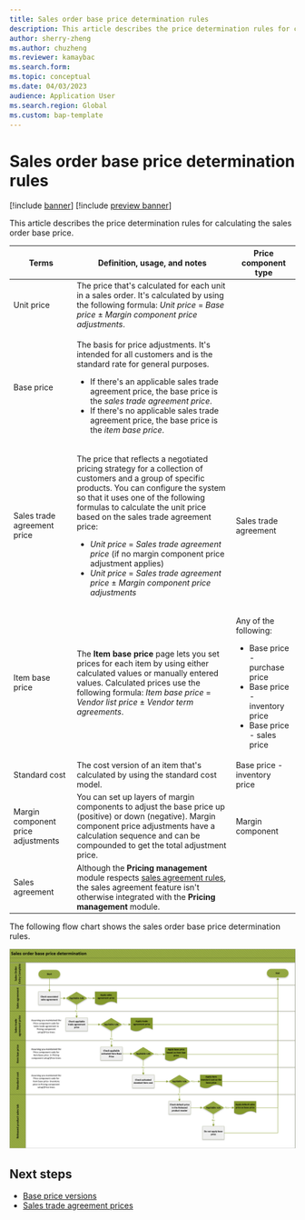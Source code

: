 ```yaml
---
title: Sales order base price determination rules
description: This article describes the price determination rules for calculating an item's base price.
author: sherry-zheng
ms.author: chuzheng
ms.reviewer: kamaybac
ms.search.form:
ms.topic: conceptual
ms.date: 04/03/2023
audience: Application User
ms.search.region: Global
ms.custom: bap-template
---
```


# Sales order base price determination rules

[!include [banner](../includes/banner.md)]
[!include [preview banner](../includes/preview-banner.md)]
<!-- KFM: Preview until further notice -->

This article describes the price determination rules for calculating the sales order base price.

| Terms | Definition, usage, and notes | Price component type |
|---|---|---|
| Unit price | The price that's calculated for each unit in a sales order. It's calculated by using the following formula: *Unit price* = *Base price* &plusmn; *Margin component price adjustments*. | |
| Base price | <p>The basis for price adjustments. It's intended for all customers and is the standard rate for general purposes.</p><ul><li>If there's an applicable sales trade agreement price, the base price is the *sales trade agreement price*.</li><li>If there's no applicable sales trade agreement price, the base price is the *item base price*.</li></ul> | |
| Sales trade agreement price | <p>The price that reflects a negotiated pricing strategy for a collection of customers and a group of specific products. You can configure the system so that it uses one of the following formulas to calculate the unit price based on the sales trade agreement price:</p><ul><li>*Unit price* = *Sales trade agreement price* (if no margin component price adjustment applies)</li><li>*Unit price* = *Sales trade agreement price* &plusmn; *Margin component price adjustments*</li></ul> | Sales trade agreement |
| Item base price | The **Item base price** page lets you set prices for each item by using either calculated values or manually entered values. Calculated prices use the following formula: *Item base price* = *Vendor list price* &plusmn; *Vendor term agreements*. | <p>Any of the following:</p><ul><li>Base price - purchase price</li><li>Base price - inventory price</li><li>Base price - sales price</li></ul> |
| Standard cost | The cost version of an item that's calculated by using the standard cost model. | Base price - inventory price |
| Margin component price adjustments | You can set up layers of margin components to adjust the base price up (positive) or down (negative). Margin component price adjustments have a calculation sequence and can be compounded to get the total adjustment price. | Margin component |
| Sales agreement | Although the **Pricing management** module respects [sales agreement rules](../sales-marketing/sales-agreements.md), the sales agreement feature isn't otherwise integrated with the **Pricing management** module. | |

The following flow chart shows the sales order base price determination rules.

[<img src="media/base-price-determination-chart.png" alt="Flow chart for sales order base price determination rules." title="Flow chart for sales order base price determination rules" width="720" />](media/base-price-determination-chart.png#lightbox)

## Next steps

- [Base price versions](base-price-versions.md)
- [Sales trade agreement prices](sales-trade-agreement-prices.md)
